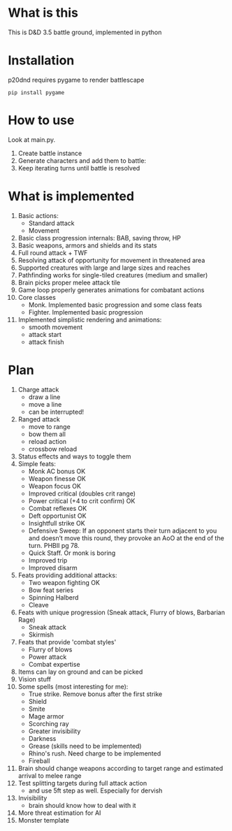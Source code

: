 # What is this #

This is D&D 3.5 battle ground, implemented in python

# Installation #

p20dnd requires pygame to render battlescape

```
pip install pygame
```

# How to use #

Look at main.py.

1. Create battle instance
1. Generate characters and add them to battle:
1. Keep iterating turns until battle is resolved

# What is implemented #

1. Basic actions:
    - Standard attack
    - Movement
1. Basic class progression internals: BAB, saving throw, HP
1. Basic weapons, armors and shields and its stats
1. Full round attack + TWF
1. Resolving attack of opportunity for movement in threatened area
1. Supported creatures with large and large sizes and reaches
1. Pathfinding works for single-tiled creatures (medium and smaller)
1. Brain picks proper melee attack tile
1. Game loop properly generates animations for combatant actions
1. Core classes
    - Monk. Implemented basic progression and some class feats
    - Fighter. Implemented basic progression
1. Implemented simplistic rendering and animations:
    - smooth movement
    - attack start
    - attack finish


# Plan #

1. Charge attack
    - draw a line
    - move a line
    - can be interrupted!
1. Ranged attack
    - move to range
    - bow them all
    - reload action
    - crossbow reload
1. Status effects and ways to toggle them
1. Simple feats:
    - Monk AC bonus                     OK
    - Weapon finesse                    OK
    - Weapon focus                      OK
    - Improved critical (doubles crit range)
    - Power critical (+4 to crit confirm)   OK
    - Combat reflexes                   OK
    - Deft opportunist                  OK
    - Insightfull strike                OK
    - Defensive Sweep: If an opponent starts their turn adjacent to you and doesn’t move this round, they provoke an AoO at the end of the turn. PHBII pg 78.
    - Quick Staff. Or monk is boring
    - Improved trip
    - Improved disarm
1. Feats providing additional attacks:
    - Two weapon fighting       OK
    - Bow feat series
    - Spinning Halberd
    - Cleave
1. Feats with unique progression (Sneak attack, Flurry of blows, Barbarian Rage)
    - Sneak attack
    - Skirmish
1. Feats that provide 'combat styles'
    - Flurry of blows
    - Power attack
    - Combat expertise
1. Items can lay on ground and can be picked
1. Vision stuff
1. Some spells (most interesting for me):
    - True strike. Remove bonus after the first strike
    - Shield
    - Smite
    - Mage armor
    - Scorching ray
    - Greater invisibility
    - Darkness
    - Grease (skills need to be implemented)
    - Rhino's rush. Need charge to be implemented
    - Fireball
1. Brain should change weapons according to target range and estimated arrival to melee range
1. Test splitting targets during full attack action
    - and use 5ft step as well. Especially for dervish
1. Invisibility
    - brain should know how to deal with it
1. More threat estimation for AI
1. Monster template



